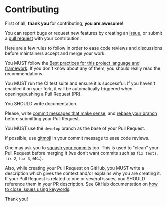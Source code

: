 # Contributing

First of all, **thank you** for contributing, **you are awesome**!

You can report bugs or request new features by creating an [issue](https://github.com/Monogramm/vue-symfony-starter/issues), or submit a [pull request](https://github.com/Monogramm/vue-symfony-starter/pulls) with your contribution.

Here are a few rules to follow in order to ease code reviews and discussions before maintainers accept and merge your work.

<!--
    [TODO] Replace the best practices depending on the project's language and framework.
-->

You MUST follow the [Best practices for this project language and framework](https://en.wikipedia.org/wiki/Best_coding_practices). If you don't know about any of them, you should really read the recommendations.

You MUST run the CI test suite and ensure it is successful. If you haven't enabled it on your fork, it will be automatically triggered when opening/pushing a Pull Request (PR).

You SHOULD write documentation.

Please, write [commit messages that make sense](http://tbaggery.com/2008/04/19/a-note-about-git-commit-messages.html), and [rebase your branch](http://git-scm.com/book/en/Git-Branching-Rebasing) before submitting your Pull Request.

You MUST use the `develop` branch as the base of your Pull Request.

If possible, use [gitmoji](https://gitmoji.carloscuesta.me/) in your commit message to ease code reviews.

One may ask you to [squash your commits](http://gitready.com/advanced/2009/02/10/squashing-commits-with-rebase.html) too. This is used to "clean" your Pull Request before merging it (we don't want commits such as `fix tests`, `fix 2`, `fix 3`, etc.).

Also, while creating your Pull Request on GitHub, you MUST write a description which gives the context and/or explains why you are creating it. If your Pull Request is related to one or several issues, you SHOULD reference them in your PR description. See GitHub documentation on [how to close issues using keywords](https://help.github.com/en/articles/closing-issues-using-keywords).

Thank you!
